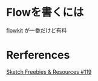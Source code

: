 
# Flowを書くには

[flowkit](https://sketchflowkit.com/) が一番だけど有料

# Rerferences
[Sketch Freebies & Resources #119](https://medium.com/@sketchrepo/sketch-freebies-resources-119-d5670752ae3c)